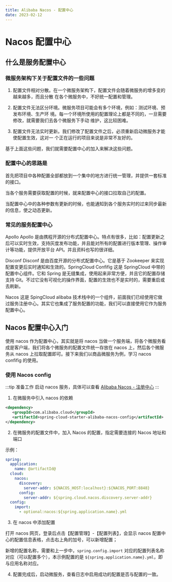 ```yaml
---
title: Alibaba Nacos - 配置中心
date: 2023-02-12
---
```


# Nacos 配置中心

## 什么是服务配置中心

### 微服务架构下关于配置文件的一些问题

1. 配置文件相对分散。在一个微服务架构下，配置文件会随着微服务的增多变的越来越多，而且分散 在各个微服务中，不好统一配置和管理。

2. 配置文件无法区分环境。微服务项目可能会有多个环境，例如：测试环境、预发布环境、生产环 境。每一个环境所使用的配置理论上都是不同的，一旦需要修改，就需要我们去各个微服务下手动 维护，这比较困难。

3. 配置文件无法实时更新。我们修改了配置文件之后，必须重新启动微服务才能使配置生效，这对一 个正在运行的项目来说是非常不友好的。

基于上面这些问题，我们就需要配置中心的加入来解决这些问题。

### 配置中心的思路是

首先把项目中各种配置全部都放到一个集中的地方进行统一管理，并提供一套标准的接口。

当各个服务需要获取配置的时候，就来配置中心的接口拉取自己的配置。

当配置中心中的各种参数有更新的时候，也能通知到各个服务实时的过来同步最新的信息，使之动态更新。

### 常见的服务配置中心

Apollo Apollo 是由携程开源的分布式配置中心。特点有很多，比如：配置更新之后可以实时生效，支持灰度发布功能，并且能对所有的配置进行版本管理、操作审计等功能，提供开放平台 API。并且资料也写的很详细。

Disconf Disconf 是由百度开源的分布式配置中心。它是基于 Zookeeper 来实现配置变更后实时通知和生效的。SpringCloud Confifig 这是 SpringCloud 中带的配置中心组件。它和 Spring 是无缝集成，使用起来非常方便，并且它的配置存储支持 Git。不过它没有可视化的操作界面，配置的生效也不是实时的，需要重启或去刷新。

Nacos 这是 SpingCloud alibaba 技术栈中的一个组件，前面我们已经使用它做过服务注册中心。其实它也集成了服务配置的功能，我们可以直接使用它作为服务配置中心。

## Nacos 配置中心入门

使用 nacos 作为配置中心，其实就是将 nacos 当做一个服务端，将各个微服务看成是客户端，我们将各个微服务的配置文件统一存放在 nacos 上，然后各个微服务从 nacos 上拉取配置即可。接下来我们以商品微服务为例，学习 nacos confifig 的使用。

### 使用 Nacos config

:::tip 准备工作
启动 nacos 服务，具体可以查看 [Alibaba Nacos - 注册中心](./1.1-register.md)
:::

1. 在微服务中引入 nacos 的依赖

```xml
<dependency>
   <groupId>com.alibaba.cloud</groupId>
   <artifactId>spring-cloud-starter-alibaba-nacos-config</artifactId>
</dependency>
```

2. 在微服务的配置文件中，加入 Nacos 的配置，指定需要连接的 Nacos 地址和端口

示例：

```yaml
spring:
  application:
    name: @artifactId@
  cloud:
    nacos:
      discovery:
        server-addr: ${NACOS_HOST:localhost}:${NACOS_PORT:8848}
      config:
        server-addr: ${spring.cloud.nacos.discovery.server-addr}
  config:
    import:
      - optional:nacos:${spring.application.name}.yml
```

3. 在 nacos 中添加配置

打开 nacos 网页，登录后点击【配置管理】-【配置列表】，会显示 nacos 配置中心的配置信息表格，点击右上角的加号，可以新增配置；

新增的配置名称，需要和上一步中，`spring.config.import` 对应的配置列表名称对应（可以配置多个），本示例配置的是 `${spring.application.name}.yml`，即与应用名称对应。

4. 配置完成后，启动微服务，查看日志中启用成功的配置是否与配置的一致。